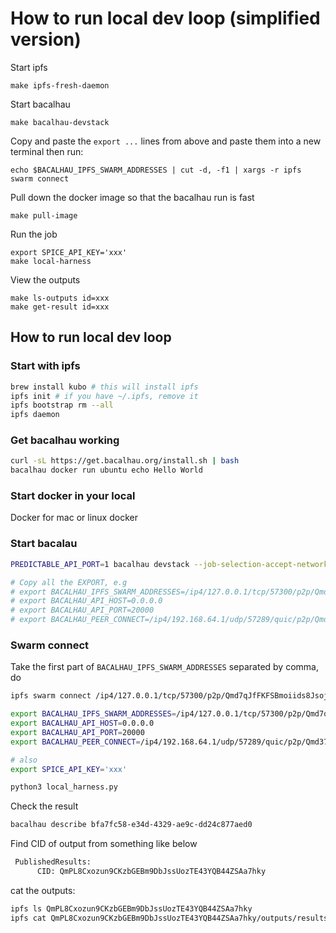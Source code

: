 # How to run local dev loop (simplified version)

Start ipfs

```
make ipfs-fresh-daemon
```

Start bacalhau

```
make bacalhau-devstack
```

Copy and paste the `export ...` lines from above and paste them into a new terminal then run:

```
echo $BACALHAU_IPFS_SWARM_ADDRESSES | cut -d, -f1 | xargs -r ipfs swarm connect
```

Pull down the docker image so that the bacalhau run is fast

```
make pull-image
```

Run the job

```
export SPICE_API_KEY='xxx'
make local-harness
```

View the outputs

```
make ls-outputs id=xxx
make get-result id=xxx
```

## How to run local dev loop

### Start with ipfs

```bash
brew install kubo # this will install ipfs
ipfs init # if you have ~/.ipfs, remove it
ipfs bootstrap rm --all
ipfs daemon
```

### Get bacalhau working

```bash
curl -sL https://get.bacalhau.org/install.sh | bash
bacalhau docker run ubuntu echo Hello World
```

### Start docker in your local

Docker for mac or linux docker

### Start bacalau

```bash
PREDICTABLE_API_PORT=1 bacalhau devstack --job-selection-accept-networked

# Copy all the EXPORT, e.g
# export BACALHAU_IPFS_SWARM_ADDRESSES=/ip4/127.0.0.1/tcp/57300/p2p/Qmd7qJfFKFSBmoiids8Jsoj8cadoWzhykhTZcL1evQrLdv,/ip4/192.168.64.1/tcp/57300/p2p/Qmd7qJfFKFSBmoiids8Jsoj8cadoWzhykhTZcL1evQrLdv
# export BACALHAU_API_HOST=0.0.0.0
# export BACALHAU_API_PORT=20000
# export BACALHAU_PEER_CONNECT=/ip4/192.168.64.1/udp/57289/quic/p2p/Qmd37s635iHLwKC7ugQKSQMXXqPKun3mAgm5PZNFNQv7Mk,/ip4/192.168.64.1/tcp/57294/p2p/QmWLZLAtT31SUfg3TkGk2WCZWs7wmzsU4wxmrf35ZwLXSK,/ip6/::1/tcp/57298/p2p/QmcWSqFdd4CuZd3WmMnpQpRS53NxrYwAYs26Sxyh2aapjQ,/ip4/192.168.64.1/udp/57302/quic/p2p/QmNfKCqPnvTfdjfMPzbqhhsnZgsjpRNNXhGJcGbBKBFiA8
```

### Swarm connect

Take the first part of `BACALHAU_IPFS_SWARM_ADDRESSES` separated by comma, do

```bash
ipfs swarm connect /ip4/127.0.0.1/tcp/57300/p2p/Qmd7qJfFKFSBmoiids8Jsoj8cadoWzhykhTZcL1evQrLdv
```

```bash
export BACALHAU_IPFS_SWARM_ADDRESSES=/ip4/127.0.0.1/tcp/57300/p2p/Qmd7qJfFKFSBmoiids8Jsoj8cadoWzhykhTZcL1evQrLdv,/ip4/192.168.64.1/tcp/57300/p2p/Qmd7qJfFKFSBmoiids8Jsoj8cadoWzhykhTZcL1evQrLdv
export BACALHAU_API_HOST=0.0.0.0
export BACALHAU_API_PORT=20000
export BACALHAU_PEER_CONNECT=/ip4/192.168.64.1/udp/57289/quic/p2p/Qmd37s635iHLwKC7ugQKSQMXXqPKun3mAgm5PZNFNQv7Mk,/ip4/192.168.64.1/tcp/57294/p2p/QmWLZLAtT31SUfg3TkGk2WCZWs7wmzsU4wxmrf35ZwLXSK,/ip6/::1/tcp/57298/p2p/QmcWSqFdd4CuZd3WmMnpQpRS53NxrYwAYs26Sxyh2aapjQ,/ip4/192.168.64.1/udp/57302/quic/p2p/QmNfKCqPnvTfdjfMPzbqhhsnZgsjpRNNXhGJcGbBKBFiA8

# also
export SPICE_API_KEY='xxx'

python3 local_harness.py
```

Check the result

```bash
bacalhau describe bfa7fc58-e34d-4329-ae9c-dd24c877aed0
```

Find CID of output from something like below

```bash
 PublishedResults:
      CID: QmPL8Cxozun9CKzbGEBm9DbJssUozTE43YQB44ZSAa7hky
```

cat the outputs:

```bash
ipfs ls QmPL8Cxozun9CKzbGEBm9DbJssUozTE43YQB44ZSAa7hky
ipfs cat QmPL8Cxozun9CKzbGEBm9DbJssUozTE43YQB44ZSAa7hky/outputs/results.csv
```
